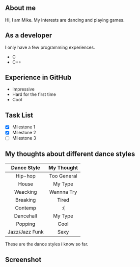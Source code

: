 ## About me ##
Hi, I am Mike. My interests are dancing and playing games.

## As a developer ##
I only have a few programming experiences.
* C
* C++

## Experience in GitHub ##
* Impressive
* Hard for the first time
* Cool

## Task List ##
- [x] Milestone 1
- [x] Milestone 2
- [ ] Milestone 3

## My thoughts about different dance styles ##
|   Dance Style  |   My Thought   |
|:--------------:|:--------------:|
|     Hip-hop    |   Too General  |
|      House     |     My Type    |
|    Waacking    |    Wannna Try  |
|    Breaking    |      Tired     |
|     Contemp    |       :(       |
|    Dancehall   |     My Type    |
|     Popping    |      Cool      |
| Jazz/Jazz Funk |      Sexy      |

These are the dance styles i know so far.

## Screenshot ##

